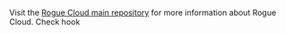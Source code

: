 Visit the [Rogue Cloud main repository](https://github.com/microclimate-dev2ops/rogue-cloud) for more information about Rogue Cloud. Check hook

